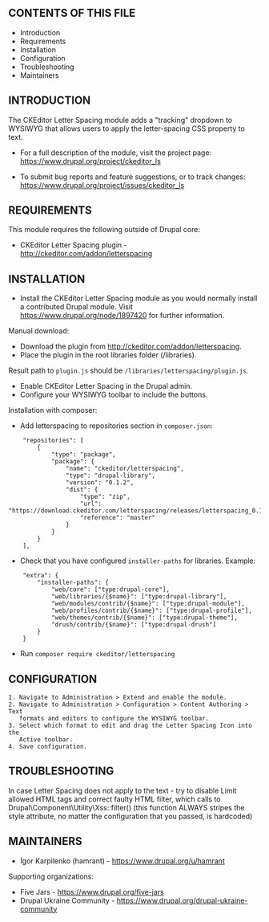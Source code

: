 CONTENTS OF THIS FILE
---------------------

 * Introduction
 * Requirements
 * Installation
 * Configuration
 * Troubleshooting
 * Maintainers


INTRODUCTION
------------

The CKEditor Letter Spacing module adds a "tracking" dropdown to WYSIWYG that
allows users to apply the letter-spacing CSS property to text.

 * For a full description of the module, visit the project page:
   https://www.drupal.org/project/ckeditor_ls

 * To submit bug reports and feature suggestions, or to track changes:
   https://www.drupal.org/project/issues/ckeditor_ls


REQUIREMENTS
------------

This module requires the following outside of Drupal core:

 * CKEditor Letter Spacing plugin - http://ckeditor.com/addon/letterspacing


INSTALLATION
------------

 * Install the CKEditor Letter Spacing module as you would normally install a
   contributed Drupal module. Visit https://www.drupal.org/node/1897420 for
   further information.

Manual download:
 * Download the plugin from http://ckeditor.com/addon/letterspacing.
 * Place the plugin in the root libraries folder (/libraries).

Result path to `plugin.js` should be  `/libraries/letterspacing/plugin.js`.
 * Enable CKEditor Letter Spacing in the Drupal admin.
 * Configure your WYSIWYG toolbar to include the buttons.

Installation with composer:
 * Add letterspacing to repositories section in `composer.json`:

```
    "repositories": [
        {
            "type": "package",
            "package": {
                "name": "ckeditor/letterspacing",
                "type": "drupal-library",
                "version": "0.1.2",
                "dist": {
                    "type": "zip",
                    "url": "https://download.ckeditor.com/letterspacing/releases/letterspacing_0.1.2.zip",
                    "reference": "master"
                }
            }
        }
    ],
```

 * Check that you have configured `installer-paths` for libraries. Example:

```
    "extra": {
        "installer-paths": {
            "web/core": ["type:drupal-core"],
            "web/libraries/{$name}": ["type:drupal-library"],
            "web/modules/contrib/{$name}": ["type:drupal-module"],
            "web/profiles/contrib/{$name}": ["type:drupal-profile"],
            "web/themes/contrib/{$name}": ["type:drupal-theme"],
            "drush/contrib/{$name}": ["type:drupal-drush"]
        }
    }
```

 * Run `composer require ckeditor/letterspacing`


CONFIGURATION
-------------

    1. Navigate to Administration > Extend and enable the module.
    2. Navigate to Administration > Configuration > Content Authoring > Text
       formats and editors to configure the WYSIWYG toolbar.
    3. Select which format to edit and drag the Letter Spacing Icon into the
       Active toolbar.
    4. Save configuration.


TROUBLESHOOTING
---------------

In case Letter Spacing does not apply to the text - try to disable Limit allowed
HTML tags and correct faulty HTML filter, which calls to
Drupal\Component\Utility\Xss::filter() (this function ALWAYS stripes the style
attribute, no matter the configuration that you passed, is hardcoded)


MAINTAINERS
-----------

 * Igor Karpilenko (hamrant) - https://www.drupal.org/u/hamrant

Supporting organizations:

 * Five Jars - https://www.drupal.org/five-jars
 * Drupal Ukraine Community - https://www.drupal.org/drupal-ukraine-community
